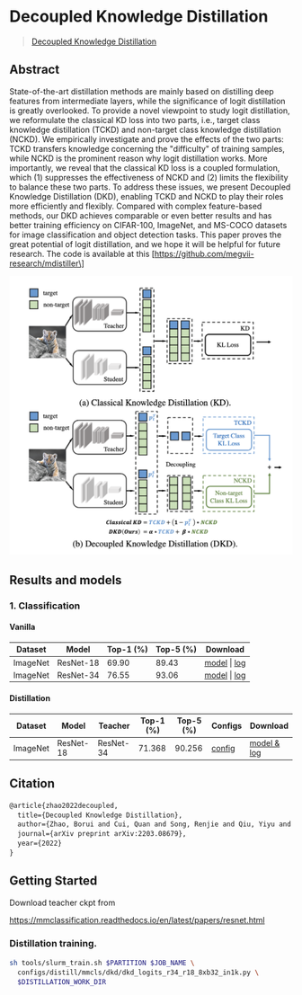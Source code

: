 # Decoupled Knowledge Distillation

> [Decoupled Knowledge Distillation](https://arxiv.org/pdf/2203.08679.pdf)

<!-- [ALGORITHM] -->

## Abstract

State-of-the-art distillation methods are mainly based on distilling deep features from intermediate layers, while the significance of logit distillation is greatly overlooked. To provide a novel viewpoint to study logit distillation, we reformulate the classical KD loss into two parts, i.e., target class knowledge distillation (TCKD) and non-target class knowledge distillation (NCKD). We empirically investigate and prove the effects of the two parts: TCKD transfers knowledge concerning the "difficulty" of training samples, while NCKD is the prominent reason why logit distillation works. More importantly, we reveal that the classical KD loss is a coupled formulation, which (1) suppresses the effectiveness of NCKD and (2) limits the flexibility to balance these two parts. To address these issues, we present Decoupled Knowledge Distillation (DKD), enabling TCKD and NCKD to play their roles more efficiently and flexibly. Compared with complex feature-based methods, our DKD achieves comparable or even better results and has better training efficiency on CIFAR-100, ImageNet, and MS-COCO datasets for image classification and object detection tasks. This paper proves the great potential of logit distillation, and we hope it will be helpful for future research. The code is available at this \[https://github.com/megvii-research/mdistiller\]

![avatar](../../../../docs/en/imgs/model_zoo/dkd/dkd.png)

## Results and models

### 1. Classification

#### Vanilla

| Dataset  | Model     | Top-1 (%) | Top-5 (%) | Download                                                                                                                                                                                                                        |
| -------- | --------- | --------- | --------- | ------------------------------------------------------------------------------------------------------------------------------------------------------------------------------------------------------------------------------- |
| ImageNet | ResNet-18 | 69.90     | 89.43     | [model](https://download.openmmlab.com/mmclassification/v0/resnet/resnet18_8xb32_in1k_20210831-fbbb1da6.pth) \| [log](https://download.openmmlab.com/mmclassification/v0/resnet/resnet18_8xb32_in1k_20210831-fbbb1da6.log.json) |
| ImageNet | ResNet-34 | 76.55     | 93.06     | [model](https://download.openmmlab.com/mmclassification/v0/resnet/resnet50_8xb32_in1k_20210831-ea4938fc.pth) \| [log](https://download.openmmlab.com/mmclassification/v0/resnet/resnet50_8xb32_in1k_20210831-ea4938fc.log.json) |

#### Distillation

| Dataset  | Model     | Teacher   | Top-1 (%) | Top-5 (%) | Configs                                                                                           | Download                                                                                             |
| -------- | --------- | --------- | --------- | --------- | ------------------------------------------------------------------------------------------------- | ---------------------------------------------------------------------------------------------------- |
| ImageNet | ResNet-18 | ResNet-34 | 71.368    | 90.256    | [config](dkd_logits_r34_r18_8xb32_in1k.py) | [model & log](https://autolink.sensetime.com/pages/model/share/afc68955-e25d-4488-b044-5e801b3ff62f) |

## Citation

```latex
@article{zhao2022decoupled,
  title={Decoupled Knowledge Distillation},
  author={Zhao, Borui and Cui, Quan and Song, Renjie and Qiu, Yiyu and Liang, Jiajun},
  journal={arXiv preprint arXiv:2203.08679},
  year={2022}
}
```

## Getting Started

Download teacher ckpt from

https://mmclassification.readthedocs.io/en/latest/papers/resnet.html

### Distillation training.

```bash
sh tools/slurm_train.sh $PARTITION $JOB_NAME \
  configs/distill/mmcls/dkd/dkd_logits_r34_r18_8xb32_in1k.py \
  $DISTILLATION_WORK_DIR
```
